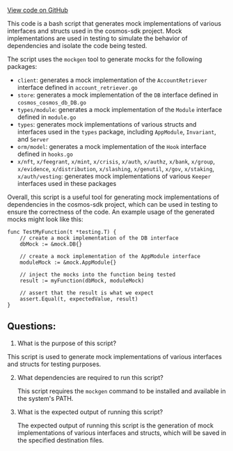 [View code on GitHub](https://github.com/cosmos/cosmos-sdk.git/scripts/mockgen.sh)

This code is a bash script that generates mock implementations of various interfaces and structs used in the cosmos-sdk project. Mock implementations are used in testing to simulate the behavior of dependencies and isolate the code being tested. 

The script uses the `mockgen` tool to generate mocks for the following packages: 
- `client`: generates a mock implementation of the `AccountRetriever` interface defined in `account_retriever.go`
- `store`: generates a mock implementation of the `DB` interface defined in `cosmos_cosmos_db_DB.go`
- `types/module`: generates a mock implementation of the `Module` interface defined in `module.go`
- `types`: generates mock implementations of various structs and interfaces used in the `types` package, including `AppModule`, `Invariant`, and `Server`
- `orm/model`: generates a mock implementation of the `Hook` interface defined in `hooks.go`
- `x/nft`, `x/feegrant`, `x/mint`, `x/crisis`, `x/auth`, `x/authz`, `x/bank`, `x/group`, `x/evidence`, `x/distribution`, `x/slashing`, `x/genutil`, `x/gov`, `x/staking`, `x/auth/vesting`: generates mock implementations of various `Keeper` interfaces used in these packages

Overall, this script is a useful tool for generating mock implementations of dependencies in the cosmos-sdk project, which can be used in testing to ensure the correctness of the code. An example usage of the generated mocks might look like this:

```
func TestMyFunction(t *testing.T) {
    // create a mock implementation of the DB interface
    dbMock := &mock.DB{}

    // create a mock implementation of the AppModule interface
    moduleMock := &mock.AppModule{}

    // inject the mocks into the function being tested
    result := myFunction(dbMock, moduleMock)

    // assert that the result is what we expect
    assert.Equal(t, expectedValue, result)
}
```
## Questions: 
 1. What is the purpose of this script?
   
   This script is used to generate mock implementations of various interfaces and structs for testing purposes.

2. What dependencies are required to run this script?
   
   This script requires the `mockgen` command to be installed and available in the system's PATH.

3. What is the expected output of running this script?
   
   The expected output of running this script is the generation of mock implementations of various interfaces and structs, which will be saved in the specified destination files.